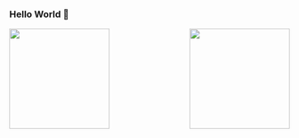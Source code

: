 ### Hello World 👋

<!--

- 🌱 I’m currently learning Front-End
- 📫 How to reach me: https://odiegosilva.dev.br
 -->
 
  
<div  style="display: inline_block" align: "center">
  <a href="https://github.com/odiegosilva1">
  <img height="180em" src="https://github-readme-stats.vercel.app/api?username=odiegosilva1&show_icons=true&theme=dark&include_all_commits=true&count_private=true"/>
  <img align="right" height="180em" src="https://github-readme-stats.vercel.app/api/top-langs/?username=odiegosilva1&layout=compact&langs_count=7&theme=dark"/>
</div>
  

  




